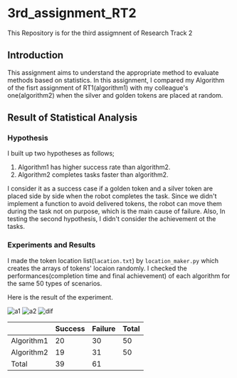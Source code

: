 3rd_assignment_RT2
================================

This Repository is for the third assigmnent of Research Track 2

Introduction
------------

This assignment aims to understand the appropriate method to evaluate methods based on statistics. In this assignment, I compared my Algorithm of the fisrt assignment of RT1(algorithm1) with my colleague's one(algorithm2) when the silver and golden tokens are placed at random.

Result of Statistical Analysis
------------------------------

### Hypothesis ###

I built up two hypotheses as  follows;

1. Algorithm1 has higher success rate than algorithm2.
2. Algorithm2 completes tasks faster than algorithm2.

I consider it as a success case if a golden token and a silver token are placed side by side when the robot completes the task. Since we didn't implement a function to avoid delivered tokens, the robot can move them during the task not on purpose, which is the main cause of failure. Also, In testing the second hypothesis, I didn't consider the achievement ot the tasks.

### Experiments and Results ###

I made the token location list(`lacation.txt`) by `location_maker.py` which creates the arrays of tokens' locaion randomly. I checked the performances(completion time and final achievement) of each algorithm for the same 50 types of scenarios.

Here is the result of the experiment.

![a1](https://github.com/kazu610/3rd_assignment_RT2/assets/114085558/70080272-e7a4-4722-8c98-120b2b3bf464)
![a2](https://github.com/kazu610/3rd_assignment_RT2/assets/114085558/b4323ec3-13e9-4f49-ab24-7541616fea40)
![dif](https://github.com/kazu610/3rd_assignment_RT2/assets/114085558/491b0241-2e25-4151-a85e-9d145b2f825c)

| |Success|Failure|Total|
|:----|:----|:----|:----|
|Algorithm1|20|30|50|
|Algorithm2|19|31|50|
|Total|39|61| |


